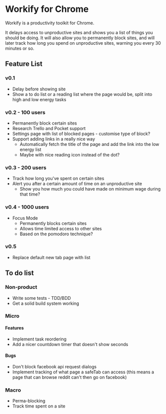 # Workify for Chrome

Workify is a productivity toolkit for Chrome.

It delays access to unproductive sites and shows you a list of things you should be doing. It will also allow you to permanently block sites, and will later track how long you spend on unproductive sites, warning you every 30 minutes or so.

## Feature List

### v0.1
* Delay before showing site
* Show a to do list or a reading list where the page would be, split into high and low energy tasks

### v0.2 - 100 users
* Permanently block certain sites
* Research Trello and Pocket support
* Settings page with list of blocked pages - customise type of block?
* Support adding links in a really nice way
    * Automatically fetch the title of the page and add the link into the low energy list
    * Maybe with nice reading icon instead of the dot?

### v0.3 - 200 users
* Track how long you've spent on certain sites
* Alert you after a certain amount of time on an unproductive site
    * Show you how much you could have made on minimum wage during that time?

### v0.4 - 1000 users
* Focus Mode
    * Permanently blocks certain sites
    * Allows time limited access to other sites
    * Based on the pomodoro technique?

### v0.5
* Replace default new tab page with list

## To do list

### Non-product
* Write some tests - TDD/BDD
* Get a solid build system working

### Micro
#### Features
* Implement task reordering
* Add a nicer countdown timer that doesn't show seconds

#### Bugs
* Don't block facebook api request dialogs
* Implement tracking of what page a safeTab can access
    (this means a page that can browse reddit can't then go on facebook)

### Macro
* Perma-blocking
* Track time spent on a site
